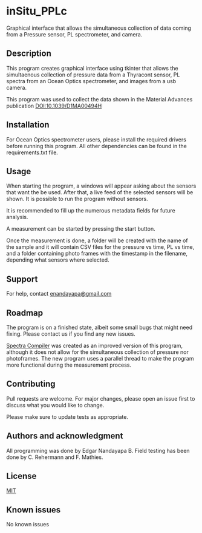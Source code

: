 # inSitu_PPLc
Graphical interface that allows the simultaneous collection of data coming from a Pressure sensor, PL spectrometer, and camera.

## Description
This program creates graphical interface using tkinter that allows the simultaenous collection of pressure data from a Thyracont sensor, PL spectra from an Ocean Optics spectrometer, and images from a usb camera.

This program was used to collect the data shown in the Material Advances publication [DOI:10.1039/D1MA00494H](https://doi.org/10.1039/D1MA00494H)

## Installation
For Ocean Optics spectrometer users, please install the required drivers before running this program. All other dependencies can be found in the requirements.txt file.

## Usage
When starting the program, a windows will appear asking about the sensors that want the be used. After that, a live feed of the selected sensors will be shown. It is possible to run the program without sensors. 

It is recommended to fill up the numerous metadata fields for future analysis.

A measurement can be started by pressing the start button.

Once the measurement is done, a folder will be created with the name of the sample and it will contain CSV files for the pressure vs time, PL vs time, and a folder containing photo frames with the timestamp in the filename, depending what sensors where selected.


## Support
For help, contact enandayapa@gmail.com

## Roadmap
The program is on a finished state, albeit some small bugs that might need fixing. 
Please contact us if you find any new issues.

[Spectra Compiler](https://gitlab.hzdr.de/hyd/spectra-compiler.git) was created as an improved version of this program, although it does not allow for the simultaneous collection of pressure nor photoframes. The new program uses a parallel thread to make the program more functional during the measurement process.

## Contributing
Pull requests are welcome. For major changes, please open an issue first to discuss what you would like to change.

Please make sure to update tests as appropriate.

## Authors and acknowledgment
All programming was done by Edgar Nandayapa B.
Field testing has been done by C. Rehermann and F. Mathies.

## License
[MIT](https://choosealicense.com/licenses/mit/)

## Known issues
No known issues